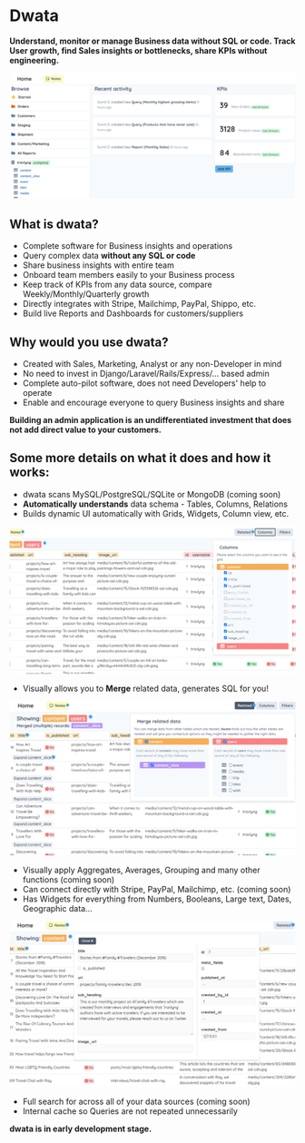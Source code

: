 # Dwata

**Understand, monitor or manage Business data without SQL or code. Track User growth, find Sales insights or bottlenecks, share KPIs without engineering.**

![Home Screen](docs/assets/Home_view_v3.png?raw=true "Home Screen")

## What is dwata?

- Complete software for Business insights and operations
- Query complex data **without any SQL or code**
- Share business insights with entire team
- Onboard team members easily to your Business process
- Keep track of KPIs from any data source, compare Weekly/Monthly/Quarterly growth
- Directly integrates with Stripe, Mailchimp, PayPal, Shippo, etc.
- Build live Reports and Dashboards for customers/suppliers

## Why would you use dwata?

- Created with Sales, Marketing, Analyst or any non-Developer in mind
- No need to invest in Django/Laravel/Rails/Express/... based admin
- Complete auto-pilot software, does not need Developers' help to operate
- Enable and encourage everyone to query Business insights and share

**Building an admin application is an undifferentiated investment that does not add direct value to your customers.**

## Some more details on what it does and how it works:

- dwata scans MySQL/PostgreSQL/SQLite or MongoDB (coming soon)
- **Automatically understands** data schema - Tables, Columns, Relations
- Builds dynamic UI automatically with Grids, Widgets, Column view, etc.

![Grid showing columns](docs/assets/Grid_view_v4.png?raw=true "Grid showing columns")

- Visually allows you to **Merge** related data, generates SQL for you!

![Merge related data](docs/assets/Grid_Merge_view_v4.png?raw=true "Merge related data")

- Visually apply Aggregates, Averages, Grouping and many other functions (coming soon)
- Can connect directly with Stripe, PayPal, Mailchimp, etc. (coming soon)
- Has Widgets for everything from Numbers, Booleans, Large text, Dates, Geographic data...

![Boolean and large text fields](docs/assets/Detail_view_v4.png?raw=true "Boolean and large text fields")

- Full search for across all of your data sources (coming soon)
- Internal cache so Queries are not repeated unnecessarily

**dwata is in early development stage.**
